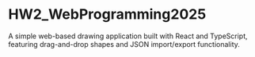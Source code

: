 # HW2_WebProgramming2025
A simple web-based drawing application built with React and TypeScript, featuring drag-and-drop shapes and JSON import/export functionality.
